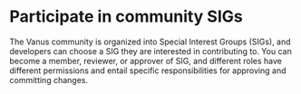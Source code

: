 # Participate in community SIGs

The Vanus community is organized into Special Interest Groups (SIGs), and developers can choose a SIG they are interested in contributing to. You can become a member, reviewer, or approver of SIG, and different roles have different permissions and entail specific responsibilities for approving and committing changes.
